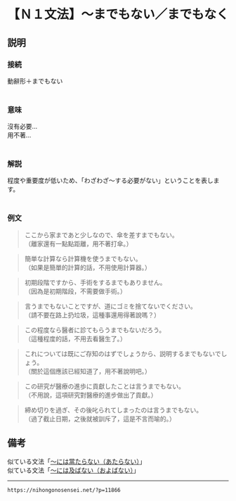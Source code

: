 # 【Ｎ１文法】～までもない／までもなく

## 説明

### 接続

動辭形＋までもない  
　

### 意味

沒有必要…  
用不著…  
　

### 解説

程度や重要度が低いため、「わざわざ～する必要がない」ということを表します。  
　

### 例文

>ここから家まであと少しなので、傘を差すまでもない。  
>（離家還有一點點距離，用不著打傘。）
 
>簡単な計算なら計算機を使うまでもない。  
>（如果是簡單的計算的話，不用使用計算器。）
 
>初期段階ですから、手術をするまでもありません。  
>（因為是初期階段，不需要做手術。）
 
>言うまでもないことですが、道にゴミを捨てないでください。  
>（請不要在路上扔垃圾，這種事還用得著說嗎？）
 
>この程度なら醫者に診てもらうまでもないだろう。  
>（這種程度的話，不用去看醫生了。）
 
>これについては既にご存知のはずでしょうから、説明するまでもないでしょう。  
>（關於這個應該已經知道了，用不著說明吧。）
 
>この研究が醫療の進歩に貢獻したことは言うまでもない。  
>（不用說，這項研究對醫療的進步做出了貢獻。）
 
>締め切りを過ぎ、その後叱られてしまったのは言うまでもない。  
>（過了截止日期，之後就被訓斥了，這是不言而喻的。）

## 備考

似ている文法「[～には當たらない（あたらない）](http://nihongonosensei.net/?p=11862)」  
似ている文法「[～には及ばない（およばない）](http://nihongonosensei.net/?p=11864)」

---
`https://nihongonosensei.net/?p=11866`